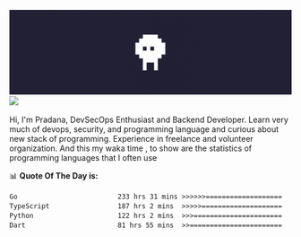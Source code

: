 ![banner](.github/banner.gif)
<img src="https://user-images.githubusercontent.com/73097560/115834477-dbab4500-a447-11eb-908a-139a6edaec5c.gif"></p>

Hi, I'm Pradana, DevSecOps Enthusiast and Backend Developer. Learn very much of devops, security, and programming language and curious about new stack of programming. Experience in freelance and volunteer organization. And this my waka time , to show are the statistics of programming languages that I often use

📊 **Quote Of The Day is:**
<!--START_SECTION:waka-->

```txt
Go                         233 hrs 31 mins >>>>>>===================   25.30 %
TypeScript                 187 hrs 2 mins  >>>>>====================   20.26 %
Python                     122 hrs 2 mins  >>>======================   13.22 %
Dart                       81 hrs 55 mins  >>=======================   08.87 %
```

<!--END_SECTION:waka-->
